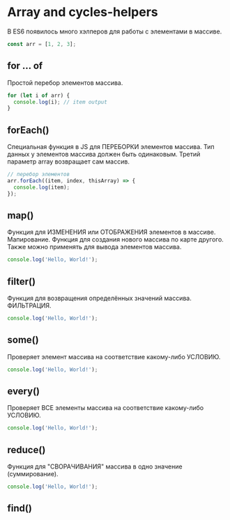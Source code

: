 # Array and cycles-helpers

В ES6 появилось много хэлперов для работы с элементами в массиве.

```js
const arr = [1, 2, 3];
```

## for ... of

Простой перебор элементов массива.

```js
for (let i of arr) {
  console.log(i); // item output
}
```

## forEach()

Специальная функция в JS для ПЕРЕБОРКИ элементов массива. Тип данных у элементов массива должен быть одинаковым. Третий параметр array возвращает сам массив.

```js
// перебор элементов
arr.forEach((item, index, thisArray) => {
  console.log(item);
});
```

## map()

Функция для ИЗМЕНЕНИЯ или ОТОБРАЖЕНИЯ элементов в массиве. Мапирование.
Функция для создания нового массива по карте другого. Также можно применять для вывода элементов массива.

```js
console.log('Hello, World!');
```

## filter()

Функция для возвращения определённых значений массива. ФИЛЬТРАЦИЯ.

```js
console.log('Hello, World!');
```

## some()

Проверяет элемент массива на соответствие какому-либо УСЛОВИЮ.

```js
console.log('Hello, World!');
```

## every()

Проверяет ВСЕ элементы массива на соответствие какому-либо УСЛОВИЮ.

```js
console.log('Hello, World!');
```

## reduce()

Функция для "СВОРАЧИВАНИЯ" массива в одно значение (суммирование).

```js
console.log('Hello, World!');
```

## find()
